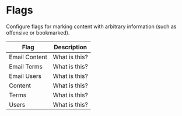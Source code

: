 # Flags

Configure flags for marking content with arbitrary information (such as offensive or bookmarked).

Flag  |  Description
--------------- | ---------------
Email Content	                | What is this?
Email Terms                     | What is this?
Email Users                     | What is this?
Content                         | What is this?
Terms                           | What is this?
Users                           | What is this?